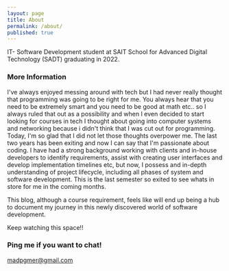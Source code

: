 ```yaml
---
layout: page
title: About
permalink: /about/
published: true
---
```


IT- Software Development student at SAIT School for Advanced Digital Technology (SADT) graduating in 2022.

### More Information

I've always enjoyed messing around with tech but I had never really thought that programming was going to be right for me. You always hear that you need to be extremely smart and you need to be good at math etc.. so I always ruled that out as a possibility and when I even decided to start looking for courses in tech I thought about going into computer systems and networking because i didn't think that I was cut out for programming. Today, I'm so glad that I did not let those thoughts overpower me. The last two years has been exiting and now I can say that I'm passionate about coding. I have had a strong background working with clients and in-house developers to identify requirements, assist with creating user interfaces and develop implementation timelines etc, but now, I possess and in-depth understanding of project lifecycle, including all phases of system and software development. This is the last semester so exited to see whats in store for me in the coming months. 

This blog, although a course requirement, feels like will end up being a hub to document my journey in this newly discovered world of software development. 

Keep watching this space!!


### Ping me if you want to chat!

[madpgmer@gmail.com](mailto:madpgmer@gmail.com)
